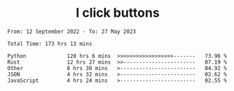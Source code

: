 <h1 align="center">
I click buttons
</h1>

<!--START_SECTION:waka-->

```text
From: 12 September 2022 - To: 27 May 2023

Total Time: 173 hrs 13 mins

Python             128 hrs 6 mins  >>>>>>>>>>>>>>>>>>-------   73.96 %
Rust               12 hrs 27 mins  >>-----------------------   07.19 %
Other              8 hrs 30 mins   >------------------------   04.92 %
JSON               4 hrs 32 mins   >------------------------   02.62 %
JavaScript         4 hrs 24 mins   >------------------------   02.55 %
```

<!--END_SECTION:waka-->

